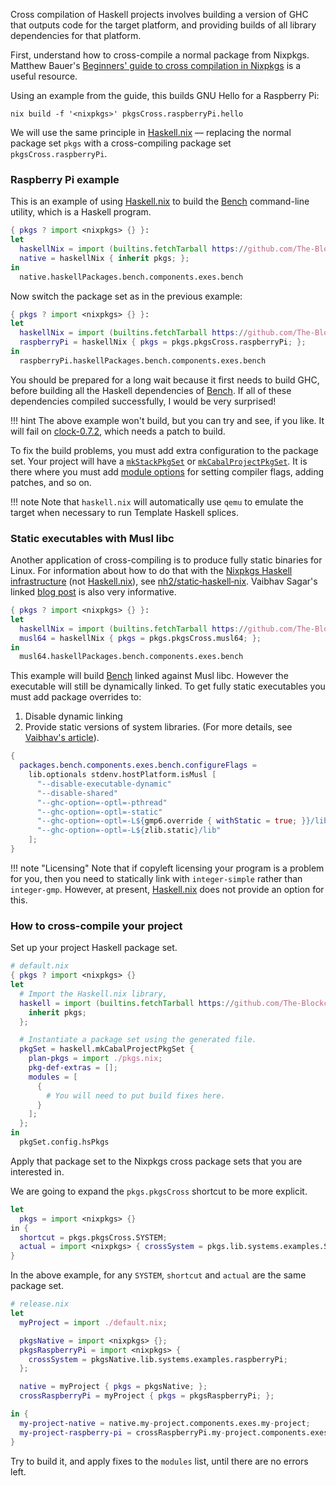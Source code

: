 Cross compilation of Haskell projects involves building a version of
GHC that outputs code for the target platform, and providing builds of
all library dependencies for that platform.

First, understand how to cross-compile a normal package from
Nixpkgs. Matthew Bauer's [Beginners' guide to cross compilation in
Nixpkgs][bauer] is a useful resource.

[bauer]: https://matthewbauer.us/blog/beginners-guide-to-cross.html


Using an example from the guide, this builds GNU Hello for a Raspberry
Pi:

    nix build -f '<nixpkgs>' pkgsCross.raspberryPi.hello

We will use the same principle in [Haskell.nix][] — replacing the normal
package set `pkgs` with a cross-compiling package set
`pkgsCross.raspberryPi`.

### Raspberry Pi example

This is an example of using [Haskell.nix][] to build the [Bench][]
command-line utility, which is a Haskell program.

```nix
{ pkgs ? import <nixpkgs> {} }:
let
  haskellNix = import (builtins.fetchTarball https://github.com/The-Blockchain-Company/haskell.nix/archive/master.tar.gz);
  native = haskellNix { inherit pkgs; };
in
  native.haskellPackages.bench.components.exes.bench
```

Now switch the package set as in the previous example:

```nix
{ pkgs ? import <nixpkgs> {} }:
let
  haskellNix = import (builtins.fetchTarball https://github.com/The-Blockchain-Company/haskell.nix/archive/master.tar.gz);
  raspberryPi = haskellNix { pkgs = pkgs.pkgsCross.raspberryPi; };
in
  raspberryPi.haskellPackages.bench.components.exes.bench
```

You should be prepared for a long wait because it first needs to build
GHC, before building all the Haskell dependencies of [Bench][]. If all
of these dependencies compiled successfully, I would be very surprised!

!!! hint
    The above example won't build, but you can try and see, if you like.
    It will fail on [clock-0.7.2](http://hackage.haskell.org/package/clock-0.7.2),
    which needs a patch to build.

To fix the build problems, you must add extra configuration to the
package set. Your project will have a [`mkStackPkgSet`](../reference/library.md#mkstackpkgset) or
[`mkCabalProjectPkgSet`](../reference/library.md#mkcabalprojectpkgset). It is there where you must add
[module options](../reference/modules.md) for setting compiler flags, adding patches, and so on.

!!! note
    Note that `haskell.nix` will automatically use `qemu` to emulate the target
    when necessary to run Template Haskell splices.

### Static executables with Musl libc

Another application of cross-compiling is to produce fully static
binaries for Linux. For information about how to do that with the
[Nixpkgs Haskell infrastructure][nixpkgs] (not [Haskell.nix][]), see
[nh2/static‑haskell‑nix][nh2]. Vaibhav Sagar's linked
[blog post][vaibhav] is also very informative.


```nix
{ pkgs ? import <nixpkgs> {} }:
let
  haskellNix = import (builtins.fetchTarball https://github.com/The-Blockchain-Company/haskell.nix/archive/master.tar.gz);
  musl64 = haskellNix { pkgs = pkgs.pkgsCross.musl64; };
in
  musl64.haskellPackages.bench.components.exes.bench
```

This example will build [Bench][] linked against Musl libc. However
the executable will still be dynamically linked. To get fully static
executables you must add package overrides to:

1. Disable dynamic linking
2. Provide static versions of system libraries. (For more details, see
   [Vaibhav's article][vaibhav]).

```nix
{
  packages.bench.components.exes.bench.configureFlags =
    lib.optionals stdenv.hostPlatform.isMusl [
      "--disable-executable-dynamic"
      "--disable-shared"
      "--ghc-option=-optl=-pthread"
      "--ghc-option=-optl=-static"
      "--ghc-option=-optl=-L${gmp6.override { withStatic = true; }}/lib"
      "--ghc-option=-optl=-L${zlib.static}/lib"
    ];
}
```

!!! note "Licensing"
    Note that if copyleft licensing your program is a problem for you,
    then you need to statically link with `integer-simple` rather than
    `integer-gmp`. However, at present, [Haskell.nix][] does not provide
    an option for this.


### How to cross-compile your project

Set up your project Haskell package set.

```nix
# default.nix
{ pkgs ? import <nixpkgs> {}
let
  # Import the Haskell.nix library,
  haskell = import (builtins.fetchTarball https://github.com/The-Blockchain-Company/haskell.nix/archive/master.tar.gz) {
    inherit pkgs;
  };

  # Instantiate a package set using the generated file.
  pkgSet = haskell.mkCabalProjectPkgSet {
    plan-pkgs = import ./pkgs.nix;
    pkg-def-extras = [];
    modules = [
      {
        # You will need to put build fixes here.
      }
    ];
  };
in
  pkgSet.config.hsPkgs
```

Apply that package set to the Nixpkgs cross package sets that you are
interested in.

We are going to expand the `pkgs.pkgsCross` shortcut to be more
explicit.

```nix
let
  pkgs = import <nixpkgs> {}
in {
  shortcut = pkgs.pkgsCross.SYSTEM;
  actual = import <nixpkgs> { crossSystem = pkgs.lib.systems.examples.SYSTEM; };
}
```

In the above example, for any `SYSTEM`, `shortcut` and `actual` are
the same package set.

```nix
# release.nix
let
  myProject = import ./default.nix;

  pkgsNative = import <nixpkgs> {};
  pkgsRaspberryPi = import <nixpkgs> {
    crossSystem = pkgsNative.lib.systems.examples.raspberryPi;
  };

  native = myProject { pkgs = pkgsNative; };
  crossRaspberryPi = myProject { pkgs = pkgsRaspberryPi; };

in {
  my-project-native = native.my-project.components.exes.my-project;
  my-project-raspberry-pi = crossRaspberryPi.my-project.components.exes.my-project;
}
```

Try to build it, and apply fixes to the `modules` list, until there
are no errors left.



[nh2]: https://github.com/nh2/static-haskell-nix
[vaibhav]: https://vaibhavsagar.com/blog/2018/01/03/static-haskell-nix/
[haskell.nix]: https://github.com/The-Blockchain-Company/haskell.nix
[bench]: https://hackage.haskell.org/package/bench
[nixpkgs]: https://nixos.org/nixpkgs/manual/#users-guide-to-the-haskell-infrastructure
